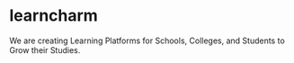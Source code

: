 # learncharm
We are creating Learning Platforms for Schools, Colleges, and Students to Grow their Studies.

